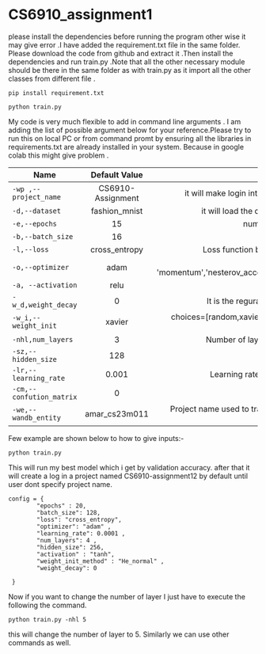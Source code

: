 # CS6910_assignment1
please install the dependencies before running the program other wise it may give error .I have added the requirement.txt file in the same folder. Please download the code from github and extract it .Then install the dependencies and run train.py .Note that all the other necessary module should be there in the same folder as with train.py as it import all the other classes from different file .
```
pip install requirement.txt

python train.py
```
My code is very much flexible to add in command line arguments . I am adding the list of possible argument below for your reference.Please try to run this on local PC or from command promt by ensuring all the libraries in requirements.txt are already installed in your system. Because in google colab this might give problem .

| Name        | Default Value   | Description |
| ------------- |:-------------:| -----:|
| `-wp ,--project_name`     | CS6910-Assignment | it will make login into wandb in the project_name project |
| `-d,--dataset`      | fashion_mnist      |   it will load the dataset either fashion-mnist or mnist |
| `-e,--epochs` | 15      |    number of epochs your algorithm iterate |
|`-b,--batch_size`|16      |batch size your model used to train |
|`-l,--loss`|cross_entropy|Loss function based on which your algorithm work.|
|`-o,--optimizer`|adam|Choices=['stochastic', 'momentum','nesterov_accelerated','RmsProp','adam','nadam']|
|`-a, --activation`|relu|choices=['relu','sigmoid','tanh']|
|`-w_d,weight_decay`|0|It is the reguralization coeffient used by the model|
|`-w_i,--weight_init`|xavier|choices=[random,xavier].Used to initialize the weight of the network|
|`-nhl,num_layers`|3|Number of layer using which your model is trained|
|`-sz,--hidden_size`|128|Number of neuron in each layer|
|`-lr,--learning_rate`|0.001|Learning rate used to optimize model parameters|
|`-cm,--confution_matrix`|0|create confution matrix|
|`-we,--wandb_entity`|amar_cs23m011|Project name used to track experiments in Weights & Biases dashboard|

Few example are shown below to how to give inputs:-
```
python train.py
```
This will run my best model which i get by validation accuracy. after that it will create a log in a project named CS6910-assignment12 by default until user dont specify project name.
```
config = {
        "epochs" : 20,
        "batch_size": 128,
        "loss": "cross_entropy",
        "optimizer": "adam" ,
        "learning_rate": 0.0001 ,
        "num_layers": 4 ,
        "hidden_size": 256,
        "activation" : "tanh",
        "weight_init_method" : "He_normal" ,
        "weight_decay": 0

 }
```
Now if you want to change the number of layer I just have to execute the following the command.
```
python train.py -nhl 5
```
this will change the number of layer to 5. Similarly we can use other commands as well.
